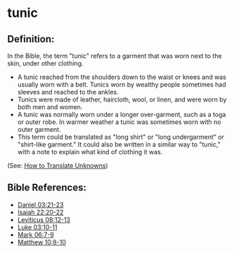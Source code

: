 # tunic #

## Definition: ##

In the Bible, the term "tunic" refers to a garment that was worn next to the skin, under other clothing.

 * A tunic reached from the shoulders down to the waist or knees and was usually worn with a belt. Tunics worn by wealthy people sometimes had sleeves and reached to the ankles.
 * Tunics were made of leather, haircloth, wool, or linen, and were worn by both men and women.
 * A tunic was normally worn under a longer over-garment, such as a toga or outer robe. In warmer weather a tunic was sometimes worn with no outer garment.
 * This term could be translated as "long shirt" or "long undergarment" or "shirt-like garment." It could also be written in a similar way to "tunic," with a note to explain what kind of clothing it was.

(See: [How to Translate Unknowns](en/ta-vol1/translate/man/translate-unknown))



## Bible References: ##

* [Daniel 03:21-23](en/tn/dan/help/03/21)
* [Isaiah 22:20-22](en/tn/isa/help/22/20)
* [Leviticus 08:12-13](en/tn/lev/help/08/12)
* [Luke 03:10-11](en/tn/luk/help/03/10)
* [Mark 06:7-9](en/tn/mrk/help/06/07)
* [Matthew 10:8-10](en/tn/mat/help/10/08)